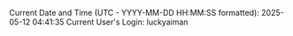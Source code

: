 Current Date and Time (UTC - YYYY-MM-DD HH:MM:SS formatted): 2025-05-12 04:41:35
Current User's Login: luckyaiman
